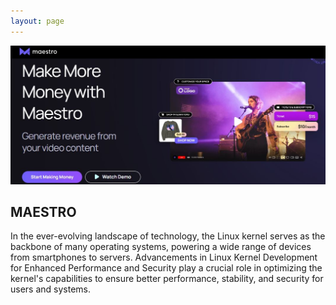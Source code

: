 ```yaml
---
layout: page
---
```


![Maestro Screen](static/img/maestro1.JPG)



## MAESTRO

In the ever-evolving landscape of technology, the Linux kernel serves as the backbone of many operating systems, powering a wide range of devices from smartphones to servers. Advancements in Linux Kernel Development for Enhanced Performance and Security play a crucial role in optimizing the kernel's capabilities to ensure better performance, stability, and security for users and systems.


